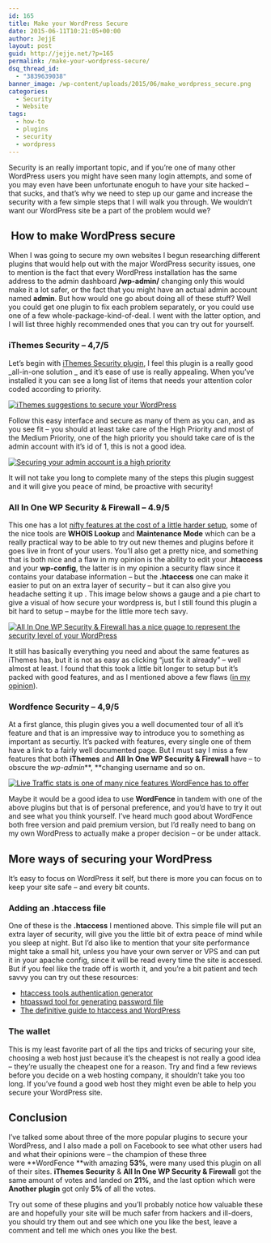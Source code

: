 ```yaml
---
id: 165
title: Make your WordPress Secure
date: 2015-06-11T10:21:05+00:00
author: JejjE
layout: post
guid: http://jejje.net/?p=165
permalink: /make-your-wordpress-secure/
dsq_thread_id:
  - "3839639038"
banner_image: /wp-content/uploads/2015/06/make_wordpress_secure.png
categories:
  - Security
  - Website
tags:
  - how-to
  - plugins
  - security
  - wordpress
---
```

Security is an really important topic, and if you&#8217;re one of many other WordPress users you might have seen many login attempts, and some of you may even have been unfortunate enoguh to have your site hacked &#8211; that sucks, and that&#8217;s why we need to step up our game and increase the security with a few simple steps that I will walk you through. We wouldn&#8217;t want our WordPress site be a part of the problem would we?
<!--more-->
##  How to make WordPress secure

When I was going to secure my own websites I begun researching different plugins that would help out with the major WordPress security issues, one to mention is the fact that every WordPress installation has the same address to the admin dashboard **/wp-admin/** changing only this would make it a lot safer, or the fact that you might have an actual admin account named **admin**. But how would one go about doing all of these stuff? Well you could get one plugin to fix each problem separately, or you could use one of a few whole-package-kind-of-deal. I went with the latter option, and I will list three highly recommended ones that you can try out for yourself.

### iThemes Security &#8211; 4,7/5

Let&#8217;s begin with <a href="https://wordpress.org/plugins/better-wp-security/" target="_blank" rel="nofollow">iThemes Security plugin</a>, I feel this plugin is a really good _all-in-one solution _ and it&#8217;s ease of use is really appealing. When you&#8217;ve installed it you can see a long list of items that needs your attention color coded according to priority.

[<img class="aligncenter size-full wp-image-169" src="https://i1.wp.com/jejje.net/wp-content/uploads/2015/06/suggested_actions_to_secure_wordpress_ithemes.png?resize=755%2C473" alt="iThemes suggestions to secure your WordPress" srcset="https://i1.wp.com/jejje.net/wp-content/uploads/2015/06/suggested_actions_to_secure_wordpress_ithemes.png?w=755 755w, https://i1.wp.com/jejje.net/wp-content/uploads/2015/06/suggested_actions_to_secure_wordpress_ithemes.png?resize=300%2C188 300w" sizes="(max-width: 755px) 100vw, 755px" data-recalc-dims="1" />](https://i0.wp.com/jejje.net/wp-content/uploads/2015/06/suggested_actions_to_secure_wordpress_ithemes.png)

Follow this easy interface and secure as many of them as you can, and as you see fit &#8211; you should at least take care of the High Priority and most of the Medium Priority, one of the high priority you should take care of is the admin account with it&#8217;s id of 1, this is not a good idea.

[<img class="aligncenter size-full wp-image-172" src="https://i0.wp.com/jejje.net/wp-content/uploads/2015/06/secure_admin_user_ithemes.png?resize=655%2C387" alt="Securing your admin account is a high priority" srcset="https://i0.wp.com/jejje.net/wp-content/uploads/2015/06/secure_admin_user_ithemes.png?w=655 655w, https://i1.wp.com/jejje.net/wp-content/uploads/2015/06/secure_admin_user_ithemes.png?resize=300%2C177 300w" sizes="(max-width: 655px) 100vw, 655px" data-recalc-dims="1" />](https://i1.wp.com/jejje.net/wp-content/uploads/2015/06/secure_admin_user_ithemes.png)

It will not take you long to complete many of the steps this plugin suggest and it will give you peace of mind, be proactive with security!

### All In One WP Security & Firewall &#8211; 4.9/5

This one has a lot <a href="https://wordpress.org/plugins/all-in-one-wp-security-and-firewall/" target="_blank" rel="nofollow">nifty features at the cost of a little harder setup</a>, some of the nice tools are **WHOIS Lookup** and **Maintenance Mode** which can be a really practical way to be able to try out new themes and plugins before it goes live in front of your users. You&#8217;ll also get a pretty nice, and something that is both nice and a flaw in my opinion is the ability to edit your **.htaccess** and your **wp-config**, the latter is in my opinion a security flaw since it contains your database information &#8211; but the **.htaccess** one can make it easier to put on an extra layer of security &#8211; but it can also give you headache setting it up . This image below shows a <span class="_5yl5" data-reactid=".7f.$mid=11433955738474=24046dbd0cc6b7f3d92.2:0.0.0.0.0"><span data-reactid=".7f.$mid=11433955738474=24046dbd0cc6b7f3d92.2:0.0.0.0.0.0">gauge </span></span>and a pie chart to give a visual of how secure your wordpress is, but I still found this plugin a bit hard to setup &#8211; maybe for the little more tech savy.

[<img class="aligncenter wp-image-174 size-full" src="https://i2.wp.com/jejje.net/wp-content/uploads/2015/06/security_gauge.png?resize=608%2C204" alt="All In One WP Security & Firewall has a nice guage to represent the security level of your WordPress" srcset="https://i1.wp.com/jejje.net/wp-content/uploads/2015/06/security_gauge.png?w=608 608w, https://i1.wp.com/jejje.net/wp-content/uploads/2015/06/security_gauge.png?resize=300%2C101 300w" sizes="(max-width: 608px) 100vw, 608px" data-recalc-dims="1" />](https://i1.wp.com/jejje.net/wp-content/uploads/2015/06/security_gauge.png)

It still has basically everything you need and about the same features as iThemes has, but it is not as easy as clicking &#8220;just fix it already&#8221; &#8211; well almost at least. I found that this took a little bit longer to setup but it&#8217;s packed with good features, and as I mentioned above a few flaws ([in my opinion](http://jejje.net/wp-content/uploads/2015/06/big-lebowski.jpg)).

### Wordfence Security &#8211; 4,9/5

At a first glance, this plugin gives you a well documented tour of all it&#8217;s feature and that is an impressive way to introduce you to something as important as securtiy. It&#8217;s packed with features, every single one of them have a link to a fairly well documented page. But I must say I miss a few features that both **iThemes** and **All In One WP Security & Firewall** have &#8211; to obscure the _wp-admin_**, **changing username and so on.

[<img class="aligncenter size-full wp-image-179" src="https://i0.wp.com/jejje.net/wp-content/uploads/2015/06/live_traffic_stats.png?resize=494%2C280" alt="Live Traffic stats is one of many nice features WordFence has to offer" srcset="https://i1.wp.com/jejje.net/wp-content/uploads/2015/06/live_traffic_stats.png?w=494 494w, https://i1.wp.com/jejje.net/wp-content/uploads/2015/06/live_traffic_stats.png?resize=300%2C170 300w" sizes="(max-width: 494px) 100vw, 494px" data-recalc-dims="1" />](https://i0.wp.com/jejje.net/wp-content/uploads/2015/06/live_traffic_stats.png)

Maybe it would be a good idea to use **WordFence** in tandem with one of the above plugins but that is of personal preference, and you&#8217;d have to try it out and see what you think yourself. I&#8217;ve heard much good about WordFence both free version and paid premium version, but I&#8217;d really need to bang on my own WordPress to actually make a proper decision &#8211; or be under attack.

## More ways of securing your WordPress

It&#8217;s easy to focus on WordPress it self, but there is more you can focus on to keep your site safe &#8211; and every bit counts.

### Adding an .htaccess file

One of these is the **.htaccess** I mentioned above. This simple file will put an extra layer of security, will give you the little bit of extra peace of mind while you sleep at night. But I&#8217;d also like to mention that your site performance might take a small hit, unless you have your own server or VPS and can put it in your apache config, since it will be read every time the site is accessed. But if you feel like the trade off is worth it, and you&#8217;re a bit patient and tech savvy you can try out these resources:

  * <a href="http://www.htaccesstools.com/htaccess-authentication/" target="_blank" rel="nofollow">htaccess tools authentication generator</a>
  * <a href="http://www.htaccesstools.com/htpasswd-generator/" target="_blank" rel="nofollow">htpasswd tool for generating password file</a>
  * <a href="http://www.wpwhitesecurity.com/definite-guide-htaccess-wordpress/" target="_blank" rel="nofollow">The definitive guide to htaccess and WordPress</a>

### The wallet

This is my least favorite part of all the tips and tricks of securing your site, choosing a web host just because it&#8217;s the cheapest is not really a good idea &#8211; they&#8217;re usually the cheapest one for a reason. Try and find a few reviews before you decide on a web hosting company, it shouldn&#8217;t take you too long. If you&#8217;ve found a good web host they might even be able to help you secure your WordPress site.

## Conclusion

I&#8217;ve talked some about three of the more popular plugins to secure your WordPress, and I also made a poll on Facebook to see what other users had and what their opinions were &#8211; the champion of these three were **WordFence **with amazing **53%**, were many used this plugin on all of their sites. **iThemes Security** & **All In One WP Security & Firewall** got the same amount of votes and landed on **21%**, and the last option which were **Another plugin** got only **5%** of all the votes.

Try out some of these plugins and you&#8217;ll probably notice how valuable these are and hopefully your site will be much safer from hackers and ill-doers, you should try them out and see which one you like the best, leave a comment and tell me which ones you like the best.

&nbsp;

<div style="font-size:0px;height:0px;line-height:0px;margin:0;padding:0;clear:both">
</div>